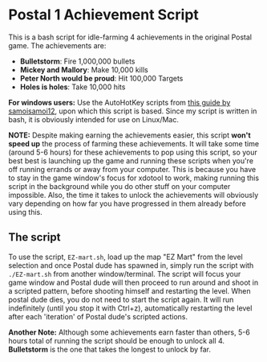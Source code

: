 # Postal 1 Achievement Script

This is a bash script for idle-farming 4 achievements in the original Postal game. The achievements are:
- **Bulletstorm**: Fire 1,000,000 bullets
- **Mickey and Mallory**: Make 10,000 kills
- **Peter North would be proud**: Hit 100,000 Targets
- **Holes is holes**: Take 10,000 hits

**For windows users:** Use the AutoHotKey scripts from [this guide by samoisamoi12](https://steamcommunity.com/linkfilter/?url=https://www.dropbox.com/sh/uldx092tbpyi839/AADPPvZMvIoDOsKmB6zsKpbOa?dl=0), upon which this
script is based. Since my script is written in bash, it is obviously intended for use on Linux/Mac.

**NOTE:**
Despite making earning the achievements easier, this script **won't speed up** the process of farming these achievements.
It will take some time (around 5-6 hours) for these achievements to pop using this script, so your best best is launching up
the game and running these scripts when you're off running errands or away from your computer. This is because you have to
stay in the game window's focus for xdotool to work, making running this script in the background while you do other stuff
on your computer impossible. Also, the time it takes to unlock the achievements will obviously vary depending on how far
you have progressed in them already before using this.

## The script
To use the script, `EZ-mart.sh`, load up the map "EZ Mart" from the level selection and once Postal dude has spawned
in, simply run the script with `./EZ-mart.sh` from another window/terminal. The script will focus your game window and
Postal dude will then proceed to run around and shoot in a scripted pattern, before shooting himself and restarting the level.
When postal dude dies, you do not need to start the script again. It will run indefinitely (until you stop it with Ctrl+z),
automatically restarting the level after each 'iteration' of Postal dude's scripted actions.

**Another Note:** Although some achievements earn faster than others, 5-6 hours total of running the script should be enough to
unlock all 4. **Bulletstorm** is the one that takes the longest to unlock by far. 
